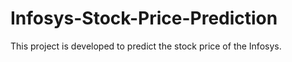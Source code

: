 # Infosys-Stock-Price-Prediction
This project is developed to predict the stock price of the Infosys.
